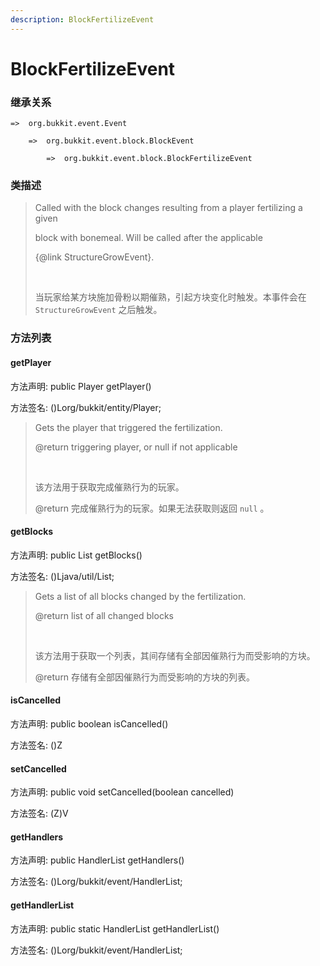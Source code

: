 ```yaml
---
description: BlockFertilizeEvent
---
```


# BlockFertilizeEvent

### 继承关系

    =>  org.bukkit.event.Event

        =>  org.bukkit.event.block.BlockEvent

            =>  org.bukkit.event.block.BlockFertilizeEvent

### 类描述

> Called with the block changes resulting from a player fertilizing a given
> 
> block with bonemeal. Will be called after the applicable
> 
> {@link StructureGrowEvent}.
> 
> <br>
> 
> 当玩家给某方块施加骨粉以期催熟，引起方块变化时触发。本事件会在 `StructureGrowEvent` 之后触发。

### 方法列表

#### getPlayer

方法声明: public Player getPlayer()

方法签名: ()Lorg/bukkit/entity/Player;

> Gets the player that triggered the fertilization.
> 
> @return triggering player, or null if not applicable
> 
> <br>
> 
> 该方法用于获取完成催熟行为的玩家。
> 
> @return 完成催熟行为的玩家。如果无法获取则返回 `null` 。

#### getBlocks

方法声明: public List<BlockState> getBlocks()

方法签名: ()Ljava/util/List;

> Gets a list of all blocks changed by the fertilization.
> 
> @return list of all changed blocks
> 
> <br>
> 
> 该方法用于获取一个列表，其间存储有全部因催熟行为而受影响的方块。
> 
> @return 存储有全部因催熟行为而受影响的方块的列表。

#### isCancelled

方法声明: public boolean isCancelled()

方法签名: ()Z

#### setCancelled

方法声明: public void setCancelled(boolean cancelled)

方法签名: (Z)V

#### getHandlers

方法声明: public HandlerList getHandlers()

方法签名: ()Lorg/bukkit/event/HandlerList;

#### getHandlerList

方法声明: public static HandlerList getHandlerList()

方法签名: ()Lorg/bukkit/event/HandlerList;